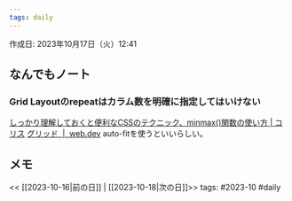 ```yaml
---
tags: daily
---
```


作成日: 2023年10月17日（火）12:41

## なんでもノート 
### Grid Layoutのrepeatはカラム数を明確に指定してはいけない
[しっかり理解しておくと便利なCSSのテクニック、minmax()関数の使い方 | コリス](https://coliss.com/articles/build-websites/operation/css/how-to-use-css-minmax.html#:~:text=minmax()%E3%81%AFCSS%E3%81%AE,%E3%81%AB%E9%9D%9E%E5%B8%B8%E3%81%AB%E4%BE%BF%E5%88%A9%E3%81%A7%E3%81%99%E3%80%82)
[グリッド  |  web.dev](https://web.dev/learn/css/grid?continue=https%3A%2F%2Fweb.dev%2Flearn%2Fcss&hl=ja#auto-fill_and_auto-fit)
auto-fitを使うといいらしい。

## メモ


<< [[2023-10-16|前の日]] | [[2023-10-18|次の日]]>>
tags: #2023-10 #daily